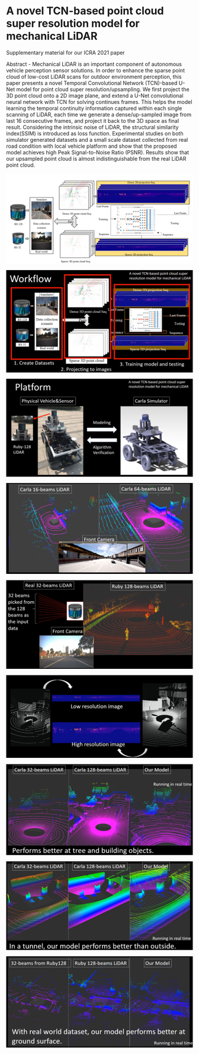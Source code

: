 # A novel TCN-based point cloud super resolution model for mechanical LiDAR


Supplementary material for our ICRA 2021 paper

Abstract - Mechanical LiDAR is an important component of autonomous vehicle perception sensor solutions. In order to enhance the sparse point cloud of low-cost LiDAR scans for outdoor environment perception, this paper presents a novel Temporal Convolutional Network (TCN)-based U-Net model for point cloud super resolution/upsampling. We first project the 3D point cloud onto a 2D image plane, and extend a U-Net convolutional neural network with TCN for solving continues
frames. This helps the model learning the temporal continuity information captured within each single scanning of LiDAR, each time we generate a dense/up-sampled image from last 16 consecutive frames, and project it back to the 3D space as final result. Considering the intrinsic noise of LiDAR, the structural similarity index(SSIM) is introduced as loss function. Experimental studies on both simulator generated datasets and a small scale dataset collected from real road condition with local vehicle platform and show that the proposed model achieves high Peak Signal-to-Noise Ratio (PSNR). Results show that our upsampled point cloud is almost indistinguishable from the real LiDAR point cloud.

![image](https://github.com/donkeyofking/lidar-sr/blob/master/pics/model.png)


![image](https://github.com/donkeyofking/lidar-sr/blob/master/pics/workflow.png)


![image](https://github.com/donkeyofking/lidar-sr/blob/master/pics/platform.png)


![image](https://github.com/donkeyofking/lidar-sr/blob/master/pics/dataset_carla.png)


![image](https://github.com/donkeyofking/lidar-sr/blob/master/pics/dataset_128.png)


![image](https://github.com/donkeyofking/lidar-sr/blob/master/pics/projecting.png)


![image](https://github.com/donkeyofking/lidar-sr/blob/master/pics/result_carla.png)

![image](https://github.com/donkeyofking/lidar-sr/blob/master/pics/result_tunnel.png)

![image](https://github.com/donkeyofking/lidar-sr/blob/master/pics/result_ruby.png)
